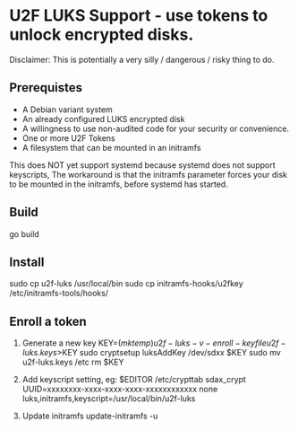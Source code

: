 # U2F LUKS Support - use tokens to unlock encrypted disks.

Disclaimer: This is potentially a very silly / dangerous / risky thing to do.

## Prerequistes

* A Debian variant system
* An already configured LUKS encrypted disk
* A willingness to use non-audited code for your security or convenience.
* One or more U2F Tokens
* A filesystem that can be mounted in an initramfs

This does NOT yet support systemd because systemd does not support keyscripts,
The workaround is that the initramfs parameter forces your disk to be mounted
in the initramfs, before systemd has started.

## Build

go build

## Install

sudo cp u2f-luks /usr/local/bin
sudo cp initramfs-hooks/u2fkey /etc/initramfs-tools/hooks/

## Enroll a token

1. Generate a new key
KEY=$(mktemp)
u2f-luks -v -enroll -keyfile u2f-luks.keys >$KEY
sudo cryptsetup luksAddKey /dev/sdxx $KEY
sudo mv u2f-luks.keys /etc
rm $KEY

2. Add keyscript setting, eg:
$EDITOR /etc/crypttab
sdax_crypt UUID=xxxxxxxx-xxxx-xxxx-xxxx-xxxxxxxxxxxx none luks,initramfs,keyscript=/usr/local/bin/u2f-luks

3. Update initramfs
update-initramfs -u

